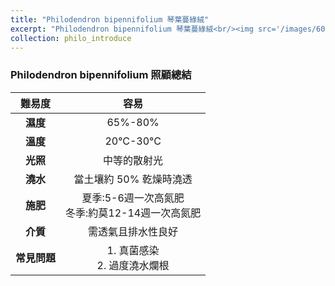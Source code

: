 ```yaml
---
title: "Philodendron bipennifolium 琴葉蔓綠絨"
excerpt: "Philodendron bipennifolium 琴葉蔓綠絨<br/><img src='/images/600x579.png'>"
collection: philo_introduce
---
```


### Philodendron bipennifolium 照顧總結

|**難易度**| 容易 |
|:-:|:-:|
|**濕度**|65%-80%|
|**溫度**|20°C-30°C|
|**光照**|中等的散射光|
|**澆水**|當土壤約 50% 乾燥時澆透|
|**施肥**|夏季:5-6週一次高氮肥<br>冬季:約莫12-14週一次高氮肥|
|**介質**|需透氣且排水性良好|
|**常見問題**|1. 真菌感染<br>2. 過度澆水爛根|
